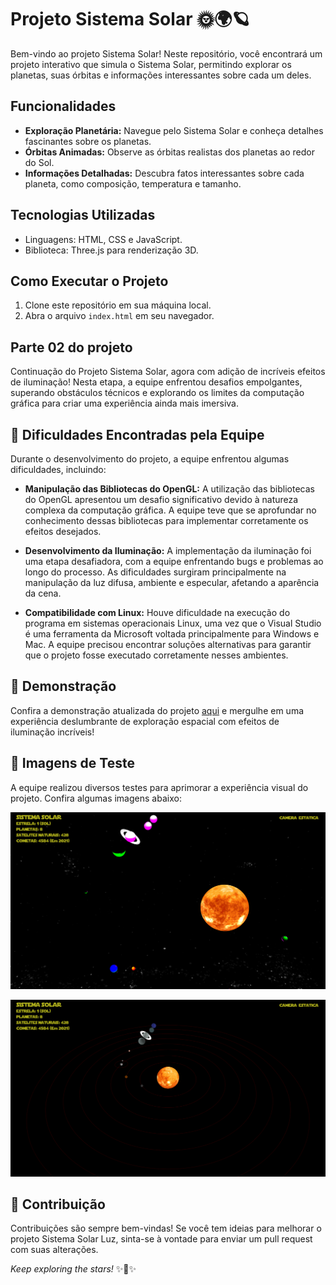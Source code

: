 # Projeto Sistema Solar 🌞🌍🪐

Bem-vindo ao projeto Sistema Solar! Neste repositório, você encontrará um projeto interativo que simula o Sistema Solar, permitindo explorar os planetas, suas órbitas e informações interessantes sobre cada um deles.

## Funcionalidades

- **Exploração Planetária:** Navegue pelo Sistema Solar e conheça detalhes fascinantes sobre os planetas.
- **Órbitas Animadas:** Observe as órbitas realistas dos planetas ao redor do Sol.
- **Informações Detalhadas:** Descubra fatos interessantes sobre cada planeta, como composição, temperatura e tamanho.

## Tecnologias Utilizadas

- Linguagens: HTML, CSS e JavaScript.
- Biblioteca: Three.js para renderização 3D.

## Como Executar o Projeto

1. Clone este repositório em sua máquina local.
2. Abra o arquivo `index.html` em seu navegador.

## Parte 02 do projeto
Continuação do Projeto Sistema Solar, agora com adição de incríveis efeitos de iluminação! Nesta etapa, a equipe enfrentou desafios empolgantes, superando obstáculos técnicos e explorando os limites da computação gráfica para criar uma experiência ainda mais imersiva.

## 🌟 Dificuldades Encontradas pela Equipe

Durante o desenvolvimento do projeto, a equipe enfrentou algumas dificuldades, incluindo:

- **Manipulação das Bibliotecas do OpenGL:** A utilização das bibliotecas do OpenGL apresentou um desafio significativo devido à natureza complexa da computação gráfica. A equipe teve que se aprofundar no conhecimento dessas bibliotecas para implementar corretamente os efeitos desejados.

- **Desenvolvimento da Iluminação:** A implementação da iluminação foi uma etapa desafiadora, com a equipe enfrentando bugs e problemas ao longo do processo. As dificuldades surgiram principalmente na manipulação da luz difusa, ambiente e especular, afetando a aparência da cena.

- **Compatibilidade com Linux:** Houve dificuldade na execução do programa em sistemas operacionais Linux, uma vez que o Visual Studio é uma ferramenta da Microsoft voltada principalmente para Windows e Mac. A equipe precisou encontrar soluções alternativas para garantir que o projeto fosse executado corretamente nesses ambientes.

## 🚀 Demonstração

Confira a demonstração atualizada do projeto [aqui](link-para-demonstracao) e mergulhe em uma experiência deslumbrante de exploração espacial com efeitos de iluminação incríveis!

## 🌌 Imagens de Teste

A equipe realizou diversos testes para aprimorar a experiência visual do projeto. Confira algumas imagens abaixo:

![Teste 1](imagensTestes/TESTE.png)

![Teste 2](imagensTestes/sistemaluz.png)


## 🤝 Contribuição

Contribuições são sempre bem-vindas! Se você tem ideias para melhorar o projeto Sistema Solar Luz, sinta-se à vontade para enviar um pull request com suas alterações.

*Keep exploring the stars!* ✨🌟✨
